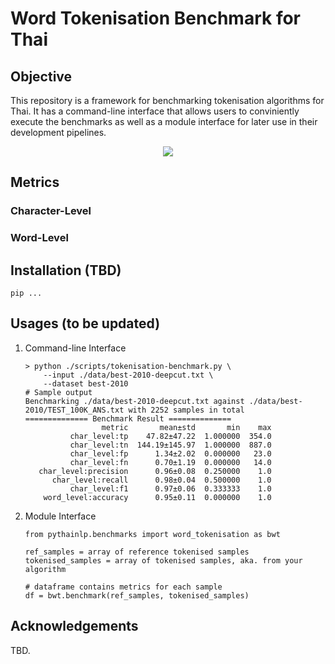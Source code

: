 # Word Tokenisation Benchmark for Thai

## Objective
This repository is a framework for benchmarking tokenisation algorithms for Thai. It has a command-line interface that allows users to conviniently execute the benchmarks as well as a module interface for later use in their development pipelines.

<div align="center">
    <img src="https://i.imgur.com/2IuLbyR.png"/>
</div>

## Metrics
### Character-Level
### Word-Level

## Installation (TBD)
```
pip ...
```

## Usages (to be updated)
1. Command-line Interface 
    ```
    > python ./scripts/tokenisation-benchmark.py \
        --input ./data/best-2010-deepcut.txt \
        --dataset best-2010
    # Sample output
    Benchmarking ./data/best-2010-deepcut.txt against ./data/best-2010/TEST_100K_ANS.txt with 2252 samples in total
    ============== Benchmark Result ==============
                     metric       mean±std       min    max
              char_level:tp    47.82±47.22  1.000000  354.0
              char_level:tn  144.19±145.97  1.000000  887.0
              char_level:fp      1.34±2.02  0.000000   23.0
              char_level:fn      0.70±1.19  0.000000   14.0
       char_level:precision      0.96±0.08  0.250000    1.0
          char_level:recall      0.98±0.04  0.500000    1.0
              char_level:f1      0.97±0.06  0.333333    1.0
        word_level:accuracy      0.95±0.11  0.000000    1.0
    ```
2. Module Interface
    ```
    from pythainlp.benchmarks import word_tokenisation as bwt

    ref_samples = array of reference tokenised samples
    tokenised_samples = array of tokenised samples, aka. from your algorithm

    # dataframe contains metrics for each sample
    df = bwt.benchmark(ref_samples, tokenised_samples)
    ```

## Acknowledgements
TBD.